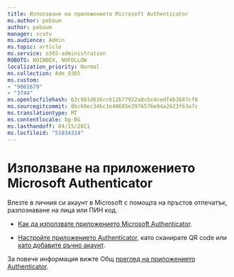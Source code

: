 ```yaml
---
title: Използване на приложението Microsoft Authenticator
ms.author: pebaum
author: pebaum
manager: scotv
ms.audience: Admin
ms.topic: article
ms.service: o365-administration
ROBOTS: NOINDEX, NOFOLLOW
localization_priority: Normal
ms.collection: Adm_O365
ms.custom:
- "9001679"
- "3744"
ms.openlocfilehash: 62c981d616cc612b77922a8cbc4cedf4b3b87cf0
ms.sourcegitcommit: 8bc60ec34bc1e40685e3976576e04a2623f63a7c
ms.translationtype: MT
ms.contentlocale: bg-BG
ms.lasthandoff: 04/15/2021
ms.locfileid: "51834324"
---
```

# <a name="using-the-microsoft-authenticator-app"></a>Използване на приложението Microsoft Authenticator

Влезте в личния си акаунт в Microsoft с помощта на пръстов отпечатък, разпознаване на лица или ПИН код.

- [Как да използвате приложението Microsoft Authenticator](https://support.microsoft.com/help/4026727/microsoft-account-how-to-use-the-microsoft-authenticator-app). 

- [Настройте приложението Authenticator,](https://docs.microsoft.com/azure/active-directory/user-help/security-info-setup-auth-app) като сканирате QR code или [като добавите ръчно акаунт](https://docs.microsoft.com/azure/active-directory/user-help/user-help-auth-app-add-account-manual).  

За повече информация вижте Общ [преглед на приложението Authenticator](https://docs.microsoft.com/azure/active-directory/user-help/user-help-auth-app-overview).
